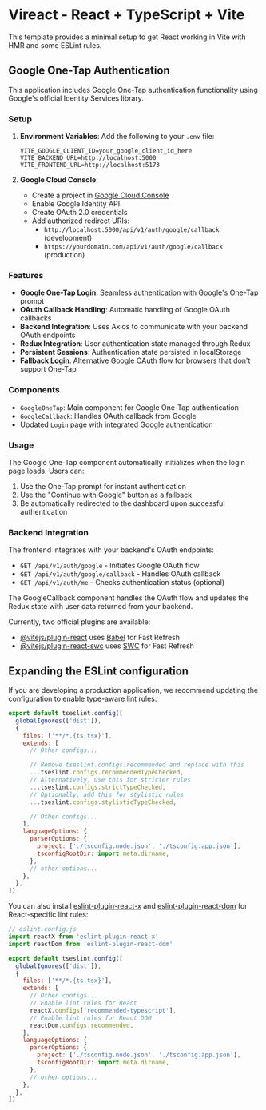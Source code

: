 # Vireact - React + TypeScript + Vite

This template provides a minimal setup to get React working in Vite with HMR and some ESLint rules.

## Google One-Tap Authentication

This application includes Google One-Tap authentication functionality using Google's official Identity Services library.

### Setup

1. **Environment Variables**: Add the following to your `.env` file:
   ```env
   VITE_GOOGLE_CLIENT_ID=your_google_client_id_here
   VITE_BACKEND_URL=http://localhost:5000
   VITE_FRONTEND_URL=http://localhost:5173
   ```

2. **Google Cloud Console**: 
   - Create a project in [Google Cloud Console](https://console.cloud.google.com/)
   - Enable Google Identity API
   - Create OAuth 2.0 credentials
   - Add authorized redirect URIs:
     - `http://localhost:5000/api/v1/auth/google/callback` (development)
     - `https://yourdomain.com/api/v1/auth/google/callback` (production)

### Features

- **Google One-Tap Login**: Seamless authentication with Google's One-Tap prompt
- **OAuth Callback Handling**: Automatic handling of Google OAuth callbacks
- **Backend Integration**: Uses Axios to communicate with your backend OAuth endpoints
- **Redux Integration**: User authentication state managed through Redux
- **Persistent Sessions**: Authentication state persisted in localStorage
- **Fallback Login**: Alternative Google OAuth flow for browsers that don't support One-Tap

### Components

- `GoogleOneTap`: Main component for Google One-Tap authentication
- `GoogleCallback`: Handles OAuth callback from Google
- Updated `Login` page with integrated Google authentication

### Usage

The Google One-Tap component automatically initializes when the login page loads. Users can:
1. Use the One-Tap prompt for instant authentication
2. Use the "Continue with Google" button as a fallback
3. Be automatically redirected to the dashboard upon successful authentication

### Backend Integration

The frontend integrates with your backend's OAuth endpoints:
- `GET /api/v1/auth/google` - Initiates Google OAuth flow
- `GET /api/v1/auth/google/callback` - Handles OAuth callback
- `GET /api/v1/auth/me` - Checks authentication status (optional)

The GoogleCallback component handles the OAuth flow and updates the Redux state with user data returned from your backend.

Currently, two official plugins are available:

- [@vitejs/plugin-react](https://github.com/vitejs/vite-plugin-react/blob/main/packages/plugin-react) uses [Babel](https://babeljs.io/) for Fast Refresh
- [@vitejs/plugin-react-swc](https://github.com/vitejs/vite-plugin-react/blob/main/packages/plugin-react-swc) uses [SWC](https://swc.rs/) for Fast Refresh

## Expanding the ESLint configuration

If you are developing a production application, we recommend updating the configuration to enable type-aware lint rules:

```js
export default tseslint.config([
  globalIgnores(['dist']),
  {
    files: ['**/*.{ts,tsx}'],
    extends: [
      // Other configs...

      // Remove tseslint.configs.recommended and replace with this
      ...tseslint.configs.recommendedTypeChecked,
      // Alternatively, use this for stricter rules
      ...tseslint.configs.strictTypeChecked,
      // Optionally, add this for stylistic rules
      ...tseslint.configs.stylisticTypeChecked,

      // Other configs...
    ],
    languageOptions: {
      parserOptions: {
        project: ['./tsconfig.node.json', './tsconfig.app.json'],
        tsconfigRootDir: import.meta.dirname,
      },
      // other options...
    },
  },
])
```

You can also install [eslint-plugin-react-x](https://github.com/Rel1cx/eslint-react/tree/main/packages/plugins/eslint-plugin-react-x) and [eslint-plugin-react-dom](https://github.com/Rel1cx/eslint-react/tree/main/packages/plugins/eslint-plugin-react-dom) for React-specific lint rules:

```js
// eslint.config.js
import reactX from 'eslint-plugin-react-x'
import reactDom from 'eslint-plugin-react-dom'

export default tseslint.config([
  globalIgnores(['dist']),
  {
    files: ['**/*.{ts,tsx}'],
    extends: [
      // Other configs...
      // Enable lint rules for React
      reactX.configs['recommended-typescript'],
      // Enable lint rules for React DOM
      reactDom.configs.recommended,
    ],
    languageOptions: {
      parserOptions: {
        project: ['./tsconfig.node.json', './tsconfig.app.json'],
        tsconfigRootDir: import.meta.dirname,
      },
      // other options...
    },
  },
])
```
